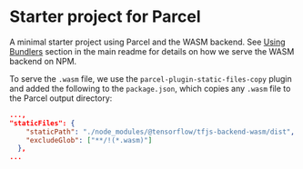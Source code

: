 # Starter project for Parcel

A minimal starter project using Parcel and the WASM backend.
See [Using Bundlers](../../README.md#using-bundlers) section in the main readme
for details on how we serve the WASM backend on NPM.

To serve the `.wasm` file, we use the `parcel-plugin-static-files-copy` plugin
and added the following to the `package.json`, which copies any `.wasm` file to
the Parcel output directory:

```json
...,
"staticFiles": {
    "staticPath": "./node_modules/@tensorflow/tfjs-backend-wasm/dist",
    "excludeGlob": ["**/!(*.wasm)"]
  },
...
```
